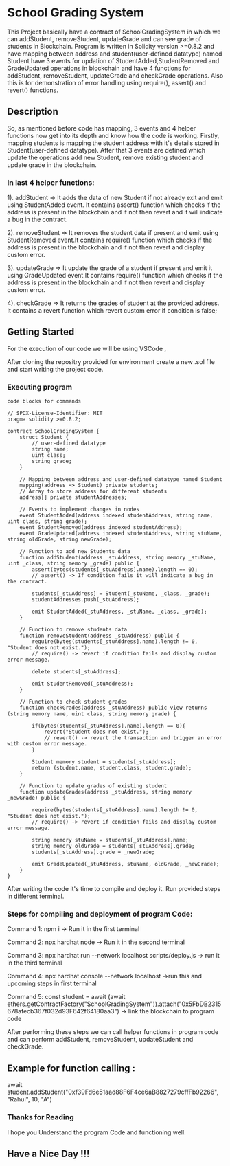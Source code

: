 # School Grading System
This Project basically have a contract of SchoolGradingSystem in which we can addStudent, removeStudent, updateGrade and can see grade of students in Blockchain. Program is written in Solidity version >=0.8.2 and have mapping between address and student(user-defined datatype) named Student have 3 events for updation of StudentAdded,StudentRemoved and GradeUpdated operations in blockchain and have 4 functions for addStudent, removeStudent, updateGrade and checkGrade operations. Also this is for demonstration of error handling using require(), assert() and revert() functions.

## Description
So, as mentioned before code has mapping, 3 events and 4 helper functions now get into its depth and know how the code is working.
Firstly, mapping students is mapping the student address with it's details stored in Student(user-defined datatype). After that 3 events are defined which update the operations add new Student, remove existing student and update grade in the blockchain. 
### In last 4 helper functions:
1). addStudent => It adds the data of new Student if not already exit and emit using StudentAdded event. It contains  assert() function which checks if the address is present in the blockchain and if not then revert and it will indicate a bug in the contract.
  
2). removeStudent => It removes the student data if present and emit using StudentRemoved event.It contains  require() function which checks if the address is present in the blockchain and if not then revert and display custom error.

3). updateGrade => It update the grade of a student if present and emit it using GradeUpdated event.It contains  require() function which checks if the address is present in the blockchain and if not then revert and display custom error.

4). checkGrade => It returns the grades of student at the provided address. It contains a revert function which revert custom error if condition is false;

## Getting Started

For the execution of our code we will be using VSCode ,

After cloning the repositry provided for environment create a new .sol file and start writing the project code.

### Executing program

```
code blocks for commands

// SPDX-License-Identifier: MIT
pragma solidity >=0.8.2;

contract SchoolGradingSystem {
    struct Student {
        // user-defined datatype
        string name;
        uint class;
        string grade;
    }

    // Mapping between address and user-defined datatype named Student
    mapping(address => Student) private students;
    // Array to store address for different students
    address[] private studentAddresses;

    // Events to implement changes in nodes 
    event StudentAdded(address indexed studentAddress, string name, uint class, string grade);
    event StudentRemoved(address indexed studentAddress);
    event GradeUpdated(address indexed studentAddress, string stuName, string oldGrade, string newGrade);

    // Function to add new Students data
    function addStudent(address _stuAddress, string memory _stuName, uint _class, string memory _grade) public {
        assert(bytes(students[_stuAddress].name).length == 0);
        // assert() -> If condition fails it will indicate a bug in the contract.

        students[_stuAddress] = Student(_stuName, _class, _grade);
        studentAddresses.push(_stuAddress);

        emit StudentAdded(_stuAddress, _stuName, _class, _grade);
    }

    // Function to remove students data 
    function removeStudent(address _stuAddress) public {
        require(bytes(students[_stuAddress].name).length != 0, "Student does not exist.");
        // require() -> revert if condition fails and display custom error message.

        delete students[_stuAddress];

        emit StudentRemoved(_stuAddress);
    }

    // Function to check student grades
    function checkGrades(address _stuAddress) public view returns (string memory name, uint class, string memory grade) {

        if(bytes(students[_stuAddress].name).length == 0){
            revert("Student does not exist.");
            // revert() -> revert the transaction and trigger an error with custom error message.
        }
        
        Student memory student = students[_stuAddress];
        return (student.name, student.class, student.grade);
    }

    // Function to update grades of existing student
    function updateGrades(address _stuAddress, string memory _newGrade) public {

        require(bytes(students[_stuAddress].name).length != 0, "Student does not exist.");
        // require() -> revert if condition fails and display custom error message.

        string memory stuName = students[_stuAddress].name;
        string memory oldGrade = students[_stuAddress].grade;
        students[_stuAddress].grade = _newGrade;

        emit GradeUpdated(_stuAddress, stuName, oldGrade, _newGrade);
    }
}

```
After writing the code it's time to compile and deploy it. Run provided steps in different terminal.

### Steps for compiling and deployment of program Code:
Command 1:
npm i -> Run it in the first terminal

Command 2:
npx hardhat node -> Run it in the second terminal

Command 3:
npx hardhat run --network localhost scripts/deploy.js -> run it in the third terminal

Command 4:
npx hardhat console --network localhost ->run this and upcoming steps in first terminal

Command 5:
const student = await (await ethers.getContractFactory("SchoolGradingSystem")).attach("0x5FbDB2315678afecb367f032d93F642f64180aa3") -> link the blockchain to program code

After performing these steps we can call helper functions in program code and can perform addStudent, removeStudent, updateStudent and checkGrade.

## Example for function calling : 
await student.addStudent("0xf39Fd6e51aad88F6F4ce6aB8827279cffFb92266", "Rahul", 10, "A")

### Thanks for Reading
I hope you Understand the program Code and functioning well.
## Have a Nice Day !!!
